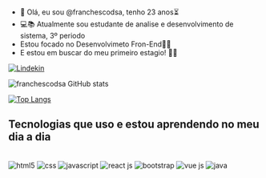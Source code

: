 - 👋 Olá, eu sou @franchescodsa, tenho 23 anos⏳
- 💻📚 Atualmente sou estudante de analise e desenvolvimento de sistema, 3º periodo
- Estou focado no Desenvolvimeto Fron-End🚀🔥
- E estou em buscar do meu primeiro estagio! 👨‍💻

[![Lindekin](https://img.shields.io/badge/LinkedIn-0077B5?style=for-the-badge&logo=linkedin&logoColor=white)](https://www.linkedin.com/in/franchesco-dos-santos-aprigio-66a566155/)

![franchescodsa GitHub stats](https://github-readme-stats.vercel.app/api?username=franchescodsa&show_icons=true&theme=radical)

[![Top Langs](https://github-readme-stats.vercel.app/api/top-langs/?username=franchescodsa)](https://github.com/anuraghazra/github-readme-stats)

## Tecnologias que uso e estou aprendendo no meu dia a dia

<div style="display:online-block"><br/>
  <img align="center" alt="html5" src="https://img.shields.io/badge/HTML5-E34F26?style=for-the-badge&logo=html5&logoColor=white"/>
  <img align="center" alt="css" src="https://img.shields.io/badge/CSS3-1572B6?style=for-the-badge&logo=css3&logoColor=white"/>
  <img align="center" alt="javascript" src="https://img.shields.io/badge/JavaScript-323330?style=for-the-badge&logo=javascript&logoColor=F7DF1E"/>
  <img align="center" alt="react js" src="https://img.shields.io/badge/React-20232A?style=for-the-badge&logo=react&logoColor=61DAFB"/>
  <img align="center" alt="bootstrap" src="https://img.shields.io/badge/Bootstrap-563D7C?style=for-the-badge&logo=bootstrap&logoColor=white"/>
  <img align="center" alt="vue js" src="https://img.shields.io/badge/Vue.js-35495E?style=for-the-badge&logo=vue.js&logoColor=4FC08D"/>
  <img align="center" alt="java" src="https://img.shields.io/badge/Java-ED8B00?style=for-the-badge&logo=java&logoColor=white"/>
  
</div>
